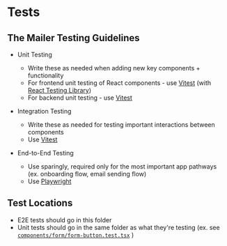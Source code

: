 # Tests

## The Mailer Testing Guidelines

- Unit Testing

  - Write these as needed when adding new key components + functionality
  - For frontend unit testing of React components - use [Vitest](https://vitest.dev) (with [React Testing Library](https://testing-library.com/docs/react-testing-library/intro))
  - For backend unit testing - use [Vitest](https://vitest.dev)

- Integration Testing

  - Write these as needed for testing important interactions between components
  - Use [Vitest](https://vitest.dev)

- End-to-End Testing
  - Use sparingly, required only for the most important app pathways (ex. onboarding flow, email sending flow)
  - Use [Playwright](https://playwright.dev/)

## Test Locations

- E2E tests should go in this folder
- Unit tests should go in the same folder as what they're testing (ex. see [`components/form/form-button.test.tsx`](https://github.com/With-the-Ranks/intrepid-email/blob/715e9dddf9b55cbc050c2fd85f02942ebebfdede/components/form/form-button.test.tsx) )
